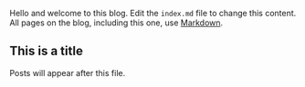 Hello and welcome to this blog. Edit the `index.md` file to change this content. All pages on the blog, including this one, use [Markdown](https://guides.github.com/features/mastering-markdown/).

## This is a title

Posts will appear after this file. 
